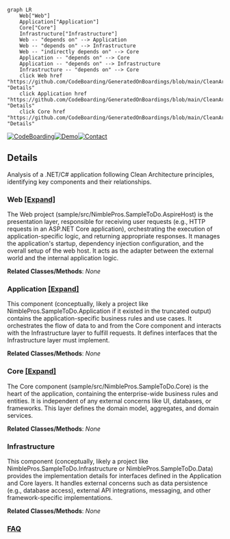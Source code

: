 ```mermaid
graph LR
    Web["Web"]
    Application["Application"]
    Core["Core"]
    Infrastructure["Infrastructure"]
    Web -- "depends on" --> Application
    Web -- "depends on" --> Infrastructure
    Web -- "indirectly depends on" --> Core
    Application -- "depends on" --> Core
    Application -- "depends on" --> Infrastructure
    Infrastructure -- "depends on" --> Core
    click Web href "https://github.com/CodeBoarding/GeneratedOnBoardings/blob/main/CleanArchitecture/Web.md" "Details"
    click Application href "https://github.com/CodeBoarding/GeneratedOnBoardings/blob/main/CleanArchitecture/Application.md" "Details"
    click Core href "https://github.com/CodeBoarding/GeneratedOnBoardings/blob/main/CleanArchitecture/Core.md" "Details"
```

[![CodeBoarding](https://img.shields.io/badge/Generated%20by-CodeBoarding-9cf?style=flat-square)](https://github.com/CodeBoarding/GeneratedOnBoardings)[![Demo](https://img.shields.io/badge/Try%20our-Demo-blue?style=flat-square)](https://www.codeboarding.org/demo)[![Contact](https://img.shields.io/badge/Contact%20us%20-%20contact@codeboarding.org-lightgrey?style=flat-square)](mailto:contact@codeboarding.org)

## Details

Analysis of a .NET/C# application following Clean Architecture principles, identifying key components and their relationships.

### Web [[Expand]](./Web.md)
The Web project (sample/src/NimblePros.SampleToDo.AspireHost) is the presentation layer, responsible for receiving user requests (e.g., HTTP requests in an ASP.NET Core application), orchestrating the execution of application-specific logic, and returning appropriate responses. It manages the application's startup, dependency injection configuration, and the overall setup of the web host. It acts as the adapter between the external world and the internal application logic.


**Related Classes/Methods**: _None_

### Application [[Expand]](./Application.md)
This component (conceptually, likely a project like NimblePros.SampleToDo.Application if it existed in the truncated output) contains the application-specific business rules and use cases. It orchestrates the flow of data to and from the Core component and interacts with the Infrastructure layer to fulfill requests. It defines interfaces that the Infrastructure layer must implement.


**Related Classes/Methods**: _None_

### Core [[Expand]](./Core.md)
The Core component (sample/src/NimblePros.SampleToDo.Core) is the heart of the application, containing the enterprise-wide business rules and entities. It is independent of any external concerns like UI, databases, or frameworks. This layer defines the domain model, aggregates, and domain services.


**Related Classes/Methods**: _None_

### Infrastructure
This component (conceptually, likely a project like NimblePros.SampleToDo.Infrastructure or NimblePros.SampleToDo.Data) provides the implementation details for interfaces defined in the Application and Core layers. It handles external concerns such as data persistence (e.g., database access), external API integrations, messaging, and other framework-specific implementations.


**Related Classes/Methods**: _None_



### [FAQ](https://github.com/CodeBoarding/GeneratedOnBoardings/tree/main?tab=readme-ov-file#faq)